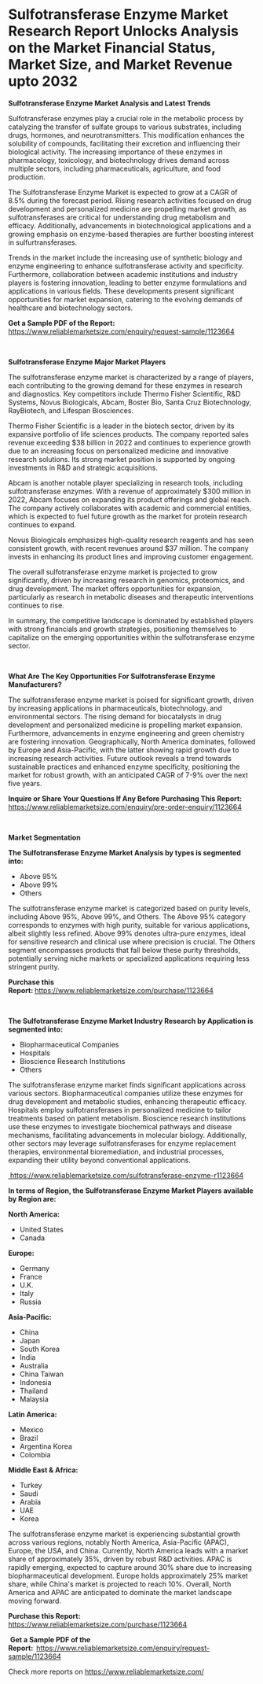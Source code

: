 <p><h1>Sulfotransferase Enzyme Market Research Report Unlocks Analysis on the Market Financial Status, Market Size, and Market Revenue upto 2032</h1></p><p><strong>Sulfotransferase Enzyme Market Analysis and Latest Trends</strong></p>
<p><p>Sulfotransferase enzymes play a crucial role in the metabolic process by catalyzing the transfer of sulfate groups to various substrates, including drugs, hormones, and neurotransmitters. This modification enhances the solubility of compounds, facilitating their excretion and influencing their biological activity. The increasing importance of these enzymes in pharmacology, toxicology, and biotechnology drives demand across multiple sectors, including pharmaceuticals, agriculture, and food production.</p><p>The Sulfotransferase Enzyme Market is expected to grow at a CAGR of 8.5% during the forecast period. Rising research activities focused on drug development and personalized medicine are propelling market growth, as sulfotransferases are critical for understanding drug metabolism and efficacy. Additionally, advancements in biotechnological applications and a growing emphasis on enzyme-based therapies are further boosting interest in sulfurtransferases.</p><p>Trends in the market include the increasing use of synthetic biology and enzyme engineering to enhance sulfotransferase activity and specificity. Furthermore, collaboration between academic institutions and industry players is fostering innovation, leading to better enzyme formulations and applications in various fields. These developments present significant opportunities for market expansion, catering to the evolving demands of healthcare and biotechnology sectors.</p></p>
<p><strong>Get a Sample PDF of the Report:&nbsp;</strong> <a href="https://www.reliablemarketsize.com/enquiry/request-sample/1123664?utm_campaign=1888&utm_medium=2&utm_source=Github&utm_content=ia&utm_term=03032025&utm_id=sulfotransferase-enzyme">https://www.reliablemarketsize.com/enquiry/request-sample/1123664</a></p>
<p>&nbsp;</p>
<p><strong>Sulfotransferase Enzyme Major Market Players</strong></p>
<p><p>The sulfotransferase enzyme market is characterized by a range of players, each contributing to the growing demand for these enzymes in research and diagnostics. Key competitors include Thermo Fisher Scientific, R&D Systems, Novus Biologicals, Abcam, Boster Bio, Santa Cruz Biotechnology, RayBiotech, and Lifespan Biosciences.</p><p>Thermo Fisher Scientific is a leader in the biotech sector, driven by its expansive portfolio of life sciences products. The company reported sales revenue exceeding $38 billion in 2022 and continues to experience growth due to an increasing focus on personalized medicine and innovative research solutions. Its strong market position is supported by ongoing investments in R&D and strategic acquisitions.</p><p>Abcam is another notable player specializing in research tools, including sulfotransferase enzymes. With a revenue of approximately $300 million in 2022, Abcam focuses on expanding its product offerings and global reach. The company actively collaborates with academic and commercial entities, which is expected to fuel future growth as the market for protein research continues to expand.</p><p>Novus Biologicals emphasizes high-quality research reagents and has seen consistent growth, with recent revenues around $37 million. The company invests in enhancing its product lines and improving customer engagement. </p><p>The overall sulfotransferase enzyme market is projected to grow significantly, driven by increasing research in genomics, proteomics, and drug development. The market offers opportunities for expansion, particularly as research in metabolic diseases and therapeutic interventions continues to rise. </p><p>In summary, the competitive landscape is dominated by established players with strong financials and growth strategies, positioning themselves to capitalize on the emerging opportunities within the sulfotransferase enzyme sector.</p></p>
<p>&nbsp;</p>
<p><strong>What Are The Key Opportunities For Sulfotransferase Enzyme Manufacturers?</strong></p>
<p><p>The sulfotransferase enzyme market is poised for significant growth, driven by increasing applications in pharmaceuticals, biotechnology, and environmental sectors. The rising demand for biocatalysts in drug development and personalized medicine is propelling market expansion. Furthermore, advancements in enzyme engineering and green chemistry are fostering innovation. Geographically, North America dominates, followed by Europe and Asia-Pacific, with the latter showing rapid growth due to increasing research activities. Future outlook reveals a trend towards sustainable practices and enhanced enzyme specificity, positioning the market for robust growth, with an anticipated CAGR of 7-9% over the next five years.</p></p>
<p><strong>Inquire or Share Your Questions If Any Before Purchasing This Report:</strong> <a href="https://www.reliablemarketsize.com/enquiry/pre-order-enquiry/1123664?utm_campaign=1888&utm_medium=2&utm_source=Github&utm_content=ia&utm_term=03032025&utm_id=sulfotransferase-enzyme">https://www.reliablemarketsize.com/enquiry/pre-order-enquiry/1123664</a></p>
<p>&nbsp;</p>
<p><strong>Market Segmentation</strong></p>
<p><strong>The Sulfotransferase Enzyme Market Analysis by types is segmented into:</strong></p>
<p><ul><li>Above 95%</li><li>Above 99%</li><li>Others</li></ul></p>
<p><p>The sulfotransferase enzyme market is categorized based on purity levels, including Above 95%, Above 99%, and Others. The Above 95% category corresponds to enzymes with high purity, suitable for various applications, albeit slightly less refined. Above 99% denotes ultra-pure enzymes, ideal for sensitive research and clinical use where precision is crucial. The Others segment encompasses products that fall below these purity thresholds, potentially serving niche markets or specialized applications requiring less stringent purity.</p></p>
<p><strong>Purchase this Report:&nbsp;</strong><a href="https://www.reliablemarketsize.com/purchase/1123664?utm_campaign=1888&utm_medium=2&utm_source=Github&utm_content=ia&utm_term=03032025&utm_id=sulfotransferase-enzyme">https://www.reliablemarketsize.com/purchase/1123664</a></p>
<p>&nbsp;</p>
<p><strong>The Sulfotransferase Enzyme Market Industry Research by Application is segmented into:</strong></p>
<p><ul><li>Biopharmaceutical Companies</li><li>Hospitals</li><li>Bioscience Research Institutions</li><li>Others</li></ul></p>
<p><p>The sulfotransferase enzyme market finds significant applications across various sectors. Biopharmaceutical companies utilize these enzymes for drug development and metabolic studies, enhancing therapeutic efficacy. Hospitals employ sulfotransferases in personalized medicine to tailor treatments based on patient metabolism. Bioscience research institutions use these enzymes to investigate biochemical pathways and disease mechanisms, facilitating advancements in molecular biology. Additionally, other sectors may leverage sulfotransferases for enzyme replacement therapies, environmental bioremediation, and industrial processes, expanding their utility beyond conventional applications.</p></p>
<p><a href="https://www.reliablemarketsize.com/sulfotransferase-enzyme-r1123664?utm_campaign=1888&utm_medium=2&utm_source=Github&utm_content=ia&utm_term=03032025&utm_id=sulfotransferase-enzyme">&nbsp;https://www.reliablemarketsize.com/sulfotransferase-enzyme-r1123664</a></p>
<p><strong>In terms of Region, the Sulfotransferase Enzyme Market Players available by Region are:</strong></p>
<p>
    <p> <strong> North America: </strong>
        <ul>
            <li>United States</li>
            <li>Canada</li>
        </ul>
        </p> 
    <p> <strong> Europe: </strong>
        <ul>
            <li>Germany</li>
            <li>France</li>
            <li>U.K.</li>
            <li>Italy</li>
            <li>Russia</li>
        </ul>
        </p> 
    <p> <strong> Asia-Pacific: </strong>
        <ul>
            <li>China</li>
            <li>Japan</li>
            <li>South Korea</li>
            <li>India</li>
            <li>Australia</li>
            <li>China Taiwan</li>
            <li>Indonesia</li>
            <li>Thailand</li>
            <li>Malaysia</li>
        </ul>
        </p> 
    <p> <strong> Latin America: </strong>
        <ul>
            <li>Mexico</li>
            <li>Brazil</li>
            <li>Argentina Korea</li>
            <li>Colombia</li>
        </ul>
        </p> 
    <p> <strong> Middle East & Africa: </strong>
        <ul>
            <li>Turkey</li>
            <li>Saudi</li>
            <li>Arabia</li>
            <li>UAE</li>
            <li>Korea</li>
        </ul>
    </p>
    </p>
<p><p>The sulfotransferase enzyme market is experiencing substantial growth across various regions, notably North America, Asia-Pacific (APAC), Europe, the USA, and China. Currently, North America leads with a market share of approximately 35%, driven by robust R&D activities. APAC is rapidly emerging, expected to capture around 30% share due to increasing biopharmaceutical development. Europe holds approximately 25% market share, while China's market is projected to reach 10%. Overall, North America and APAC are anticipated to dominate the market landscape moving forward.</p></p>
<p><strong>Purchase this Report: </strong><a href="https://www.reliablemarketsize.com/purchase/1123664?utm_campaign=1888&utm_medium=2&utm_source=Github&utm_content=ia&utm_term=03032025&utm_id=sulfotransferase-enzyme">https://www.reliablemarketsize.com/purchase/1123664</a></p>
<p>&nbsp;<strong>Get a Sample PDF of the Report:&nbsp;&nbsp;</strong><a href="https://www.reliablemarketsize.com/enquiry/request-sample/1123664?utm_campaign=1888&utm_medium=2&utm_source=Github&utm_content=ia&utm_term=03032025&utm_id=sulfotransferase-enzyme">https://www.reliablemarketsize.com/enquiry/request-sample/1123664</a></p>
<p><strong></strong></p>
<p>Check more reports on <a href="https://www.reliablemarketsize.com/?utm_campaign=1888&utm_medium=2&utm_source=Github&utm_content=ia&utm_term=03032025&utm_id=sulfotransferase-enzyme">https://www.reliablemarketsize.com/</a></p>